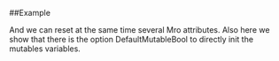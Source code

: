 
<!---
FrozenIsBool True
-->

##Example

And we can reset at the same time several Mro attributes.
Also here we show that there is the option DefaultMutableBool to directly init the mutables variables.
